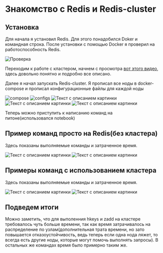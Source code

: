 # Знакомство с Redis и Redis-cluster

## Установка

Для начала я установил Redis. Для этого понадобился Doker и командная строка. После установки с помощью Docker я проверил на работоспособность Redis.

![Проверка](https://sun9-10.userapi.com/impg/y0BCqmznLKltnyY5XhAUKmFlvz54tiscpAgyMg/bbPenkcImAk.jpg?size=1910x963&quality=96&sign=67104cc861c4a603bd52153c52bfc9a4&type=album)

Переходим к работе с кластером, начнем с просмотра [вот этого видео](https://www.youtube.com/watch?v=N8BkmdZzxDg), здесь довольно понятно и подробно все описано.

Далее я начал запускать Redis-cluster.
Я прописал все ноды в docker-compose и прописал конфигурационные файлы для каждой ноды

![compose](https://sun1-96.userapi.com/impg/sK1UtFs1mwhJUMwGytePAmRHKBmOUHBwqXDFag/uK93pdeM7N4.jpg?size=1882x956&quality=96&sign=bb1d08f802f0a9b0f9bb5ac976a9b15d&type=album)
![configs](https://sun9-6.userapi.com/impg/kZ4G177XNU4wpP3jbiQa9CwIXBVpijCVZg5mLw/t3Up_XYNPeo.jpg?size=1901x800&quality=96&sign=32fd27c91b8059afcd0c3c2004eb6a23&type=album)
![Текст с описанием картинки](https://sun9-39.userapi.com/impg/mApvpQj-EyhyzGIWnOPoco_mJwxw9EmWr_4fdw/8xgV5iCb_jU.jpg?size=1552x397&quality=96&sign=390e0601bcd0db4e2293668b6734c005&type=album)
![Текст с описанием картинки](https://sun9-20.userapi.com/impg/K7ntNftDEpw7N659Bbq8iORp5Ip85NZbYyNMvg/utJBouDHqmY.jpg?size=1600x592&quality=96&sign=e8e8e2c2b19a7b59d0b8b31b8fc26ae8&type=album)
![Текст с описанием картинки](https://sun9-47.userapi.com/impg/4vnoPdBVaF2UUWginEn2Db9XSk0ytS1D459-Ig/QoXEWf41bhM.jpg?size=1886x927&quality=96&sign=c25aa1c4dae70a1f5b9654e357da7728&type=album)

Теперь можно приступить к написанию команд на питоне(использовался notebook)

## Пример команд просто на Redis(без кластера)

Здесь показаны выполняемые команды и затраченное время.

![Текст с описанием картинки](https://sun1-14.userapi.com/impg/pA2Xvkj2-5xaG9-MQTgqdgCgdJF3Y1SEEgaGlg/Kd_VbQh6t3w.jpg?size=807x338&quality=96&sign=88fb906aafc33d8f67ab7f21b9264436&type=album)
![Текст с описанием картинки](https://sun9-75.userapi.com/impg/MIj5PhWv-vJDU9-HibXQcp-OTM_pnqXNqWfHdg/F0BURR1yEvM.jpg?size=1017x363&quality=96&sign=58930d9c3d3f1ed34176c882be7b88a7&type=album)

## Примеры команд с использованием кластера

Здесь показаны выполняемые команды и затраченное время.

![Текст с описанием картинки](https://sun1-99.userapi.com/impg/6lAej04YZUksQZv8VHRapRU024nAwR2oSlzaxQ/HKfX7D73Lzg.jpg?size=846x432&quality=96&sign=dc2af51c83db9fc3716405cdf8e15c4b&type=album)
![Текст с описанием картинки](https://sun1-55.userapi.com/impg/di8nKoi4DTIzRndvN81a0TtFsQ4kkUKbkB5rBA/S6O-24z07ak.jpg?size=712x320&quality=96&sign=6f7227a852f7fe1d76db05102ec6665f&type=album)

## Подведем итоги

Можно заметить, что для выполенния hkeys и zadd на кластере требовалось чуть больше времени, так как время затрачивалось на распределение по узлам(дополнительная трата времени, но зато повышается отказоустойчивость, ведь теперь если одна нода ляжет, то всегда есть другие ноды, которые могут помочь выполнять запросы). В остальных же командах время было примерно таким же.
